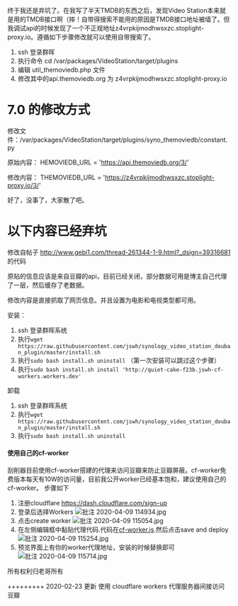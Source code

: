 终于我还是弃坑了。在我写了半天TMDB的东西之后，发现Video Station本来就是用的TMDB接口啊（摔！自带得搜索不能用的原因是TMDB接口地址被墙了。但我调试api的时候发现了一个不正规地址z4vrpkijmodhwsxzc.stoplight-proxy.io。遵循如下步骤修改就可以使用自带搜索了。

1. ssh 登录群晖
2. 执行命令 cd /var/packages/VideoStation/target/plugins
3. 编辑 util_themoviedb.php 文件
4. 修改其中的api.themoviedb.org 为 z4vrpkijmodhwsxzc.stoplight-proxy.io

# 7.0 的修改方式
修改文件：/var/packages/VideoStation/target/plugins/syno_themoviedb/constant.py

原始内容：
HEMOVIEDB_URL = 'https://api.themoviedb.org/3/'

修改内容：
THEMOVIEDB_URL = 'https://z4vrpkijmodhwsxzc.stoplight-proxy.io/3/'

好了，没事了，大家散了吧。

# 以下内容已经弃坑


修改自帖子 http://www.gebi1.com/thread-261344-1-9.html?_dsign=39316681 的代码

原贴的信息应该是来自豆瓣的api，目前已经关闭，部分数据可用是博主自己代理了一层，然后缓存了老数据。

修改内容是直接抓取了网页信息。并且设置为电影和电视类型都可用。

安装：
1. ssh 登录群晖系统
2. 执行`wget https://raw.githubusercontent.com/jswh/synology_video_station_douban_plugin/master/install.sh`
3. 执行`sudo bash install.sh uninstall` （第一次安装可以跳过这个步骤）
4. 执行`sudo bash install.sh install 'http://quiet-cake-f23b.jswh-cf-workers.workers.dev'`

卸载
1. ssh 登录群晖系统
2. 执行`wget https://raw.githubusercontent.com/jswh/synology_video_station_douban_plugin/master/install.sh`
3. 执行`sudo bash install.sh uninstall`


#### 使用自己的cf-worker
刮削器目前使用cf-worker搭建的代理来访问豆瓣来防止豆瓣屏蔽。cf-worker免费版本每天有10W的访问量，目前我公开worker已经基本饱和，建议使用自己的cf-worker。
步骤如下
1. 注册cloudflare https://dash.cloudflare.com/sign-up
2. 登录后选择Workers ![批注 2020-04-09 114934.jpg](https://i.loli.net/2020/04/09/w8r62KjcpP4S5Tt.jpg)
3. 点击create worker ![批注 2020-04-09 115054.jpg](https://i.loli.net/2020/04/09/KsI9qxpJhf8BciQ.jpg)
4. 在左侧编辑框中黏贴代理代码.代码在[cf-worker.js](https://github.com/jswh/synology_video_station_douban_plugin/blob/master/cf-worker.js).然后点击save and deploy ![批注 2020-04-09 115254.jpg](https://i.loli.net/2020/04/09/SMl2sQg1wfImHKx.jpg)
5. 预览界面上有你的worker代理地址，安装的时候替换即可 ![批注 2020-04-09 115714.jpg](https://i.loli.net/2020/04/09/evsglLICjf6dXE5.jpg)

所有权利归老哥所有

+++++++++
2020-02-23 更新 使用 cloudflare workers 代理服务器间接访问豆瓣
